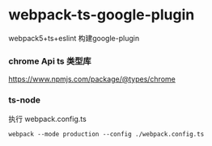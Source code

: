 # webpack-ts-google-plugin

webpack5+ts+eslint 构建google-plugin

### chrome Api ts 类型库
https://www.npmjs.com/package/@types/chrome 

### ts-node 
执行 webpack.config.ts
```
webpack --mode production --config ./webpack.config.ts
```